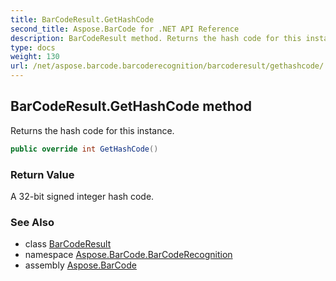 ```yaml
---
title: BarCodeResult.GetHashCode
second_title: Aspose.BarCode for .NET API Reference
description: BarCodeResult method. Returns the hash code for this instance
type: docs
weight: 130
url: /net/aspose.barcode.barcoderecognition/barcoderesult/gethashcode/
---
```

## BarCodeResult.GetHashCode method

Returns the hash code for this instance.

```csharp
public override int GetHashCode()
```

### Return Value

A 32-bit signed integer hash code.

### See Also

* class [BarCodeResult](../)
* namespace [Aspose.BarCode.BarCodeRecognition](../../../aspose.barcode.barcoderecognition/)
* assembly [Aspose.BarCode](../../../)


